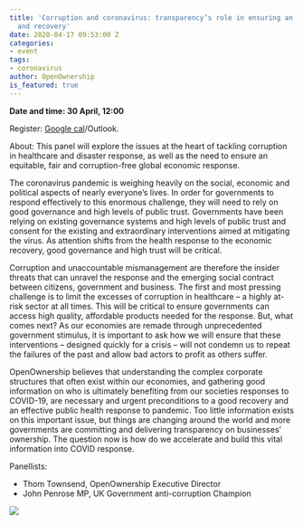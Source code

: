 ```yaml
---
title: 'Corruption and coronavirus: transparency’s role in ensuring an effective response
  and recovery'
date: 2020-04-17 09:53:00 Z
categories:
- event
tags:
- coronavirus
author: OpenOwnership
is_featured: true
---
```


**Date and time: 30 April, 12:00**

Register: [Google cal](https://calendar.google.com/event?action=TEMPLATE&tmeid=MDlqNTkwc2gzdjhxOG9lcDNtZnNzMHFsazIgb3Blbm93bmVyc2hpcC5vcmdfYm9mbWsydDBob2Zwa3FzczFsMzZvanJjazRAZw&tmsrc=openownership.org_bofmk2t0hofpkqss1l36ojrck4%40group.calendar.google.com)/Outlook.  

About: This panel will explore the issues at the heart of tackling corruption in healthcare and disaster response, as well as the need to ensure an equitable, fair and corruption-free global economic response. 

The coronavirus pandemic is weighing heavily on the social, economic and political aspects of nearly everyone’s lives. In order for governments to respond effectively to this enormous challenge, they will need to rely on good governance and high levels of public trust. Governments have been relying on existing governance systems and high levels of public trust and consent for the existing and extraordinary interventions aimed at mitigating the virus. As attention shifts from the health response to the economic recovery, good governance and high trust will be critical. 

Corruption and unaccountable mismanagement are therefore the insider threats that can unravel the response and the emerging social contract between citizens, government and business. The first and most pressing challenge is to limit the excesses of corruption in healthcare – a highly at-risk sector at all times. This will be critical to ensure governments can access high quality, affordable products needed for the response. But, what comes next? As our economies are remade through unprecedented government stimulus, it is important to ask how we will ensure that these interventions – designed quickly for a crisis – will not condemn us to repeat the failures of the past and allow bad actors to profit as others suffer. 

OpenOwnership believes that understanding the complex corporate structures that often exist within our economies, and gathering good information on who is ultimately benefiting from our societies responses to COVID-19, are necessary and urgent preconditions to a good recovery and an effective public health response to pandemic. Too little information exists on this important issue, but things are changing around the world and more governments are committing and delivering transparency on businesses’ ownership. The question now is how do we accelerate and build this vital information into COVID response.

Panellists: 
* Thom Townsend, OpenOwnership Executive Director 
* John Penrose MP, UK Government anti-corruption Champion

<a target="_blank" href="https://calendar.google.com/event?action=TEMPLATE&amp;tmeid=MDlqNTkwc2gzdjhxOG9lcDNtZnNzMHFsazIgb3Blbm93bmVyc2hpcC5vcmdfYm9mbWsydDBob2Zwa3FzczFsMzZvanJjazRAZw&amp;tmsrc=openownership.org_bofmk2t0hofpkqss1l36ojrck4%40group.calendar.google.com"><img border="0" src="https://www.google.com/calendar/images/ext/gc_button1_en.gif"></a>